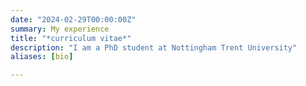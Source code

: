 ```yaml
---
date: "2024-02-29T00:00:00Z"
summary: My experience
title: "*curriculum vitae*"
description: "I am a PhD student at Nottingham Trent University"
aliases: [bio]

---
```

